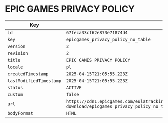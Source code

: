 # EPIC GAMES PRIVACY POLICY

| Key | Value |
| --- | ----- |
| `id` | `67feca33cf62e873e71874d4` |
| `key` | `epicgames_privacy_policy_no_table` |
| `version` | `2` |
| `revision` | `2` |
| `title` | `EPIC GAMES PRIVACY POLICY` |
| `locale` | `pl` |
| `createdTimestamp` | `2025-04-15T21:05:55.223Z` |
| `lastModifiedTimestamp` | `2025-04-15T21:05:55.223Z` |
| `status` | `ACTIVE` |
| `custom` | `false` |
| `url` | `https://cdn1.epicgames.com/eulatracking-download/epicgames_privacy_policy_no_table/pl/v2/r2/afb97fd1ad8ccb25db55e3fa6c972c14.pdf` |
| `bodyFormat` | `HTML` |
